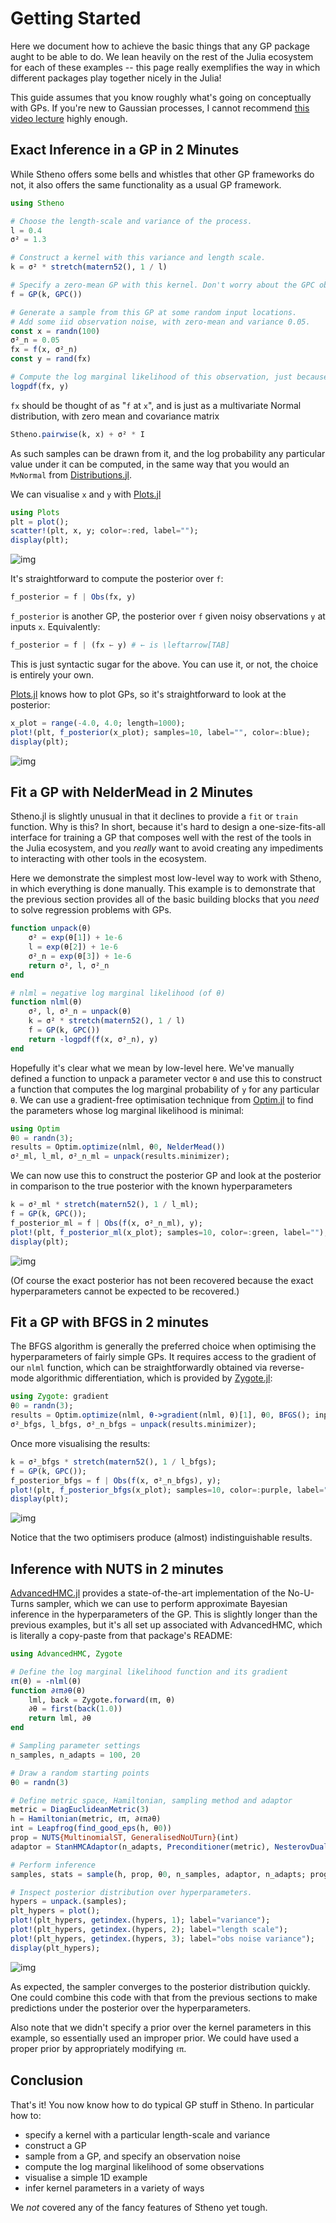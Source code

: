 # Getting Started

Here we document how to achieve the basic things that any GP package aught to be able to do. We lean heavily on the rest of the Julia ecosystem for each of these examples -- this page really exemplifies the way in which different packages play together nicely in the Julia!

This guide assumes that you know roughly what's going on conceptually with GPs. If you're new to Gaussian processes, I cannot recommend [this video lecture](http://videolectures.net/gpip06_mackay_gpb/) highly enough.

## Exact Inference in a GP in 2 Minutes

While Stheno offers some bells and whistles that other GP frameworks do not, it also offers the same functionality as a usual GP framework.

```julia
using Stheno

# Choose the length-scale and variance of the process.
l = 0.4
σ² = 1.3

# Construct a kernel with this variance and length scale.
k = σ² * stretch(matern52(), 1 / l)

# Specify a zero-mean GP with this kernel. Don't worry about the GPC object.
f = GP(k, GPC())

# Generate a sample from this GP at some random input locations.
# Add some iid observation noise, with zero-mean and variance 0.05.
const x = randn(100)
σ²_n = 0.05
fx = f(x, σ²_n)
const y = rand(fx)

# Compute the log marginal likelihood of this observation, just because we can.
logpdf(fx, y)
```
`fx` should be thought of as "`f` at `x`", and is just as a multivariate Normal distribution, with zero mean and covariance matrix
```julia
Stheno.pairwise(k, x) + σ² * I
```
As such samples can be drawn from it, and the log probability any particular value under it can be computed, in the same way that you would an `MvNormal` from [Distributions.jl](https://github.com/JuliaStats/Distributions.jl).

We can visualise `x` and `y` with [Plots.jl](https://github.com/JuliaPlots/Plots.jl)
```julia
using Plots
plt = plot();
scatter!(plt, x, y; color=:red, label="");
display(plt);
```
![img](https://willtebbutt.github.io/resources/samples.svg)

It's straightforward to compute the posterior over `f`:
```julia
f_posterior = f | Obs(fx, y)
```
`f_posterior` is another GP, the posterior over `f` given noisy observations `y` at inputs `x`. Equivalently:
```julia
f_posterior = f | (fx ← y) # ← is \leftarrow[TAB]
```
This is just syntactic sugar for the above. You can use it, or not, the choice is entirely your own.

[Plots.jl](https://github.com/JuliaPlots/Plots.jl) knows how to plot GPs, so it's straightforward to look at the posterior:
```julia
x_plot = range(-4.0, 4.0; length=1000);
plot!(plt, f_posterior(x_plot); samples=10, label="", color=:blue);
display(plt);
```
![img](https://willtebbutt.github.io/resources/samples_posterior.svg)


## Fit a GP with NelderMead in 2 Minutes

Stheno.jl is slightly unusual in that it declines to provide a `fit` or `train` function. Why is this? In short, because it's hard to design a one-size-fits-all interface for training a GP that composes well with the rest of the tools in the Julia ecosystem, and you _really_ want to avoid creating any impediments to interacting with other tools in the ecosystem.

Here we demonstrate the simplest most low-level way to work with Stheno, in which everything is done manually. This example is to demonstrate that the previous section provides all of the basic building blocks that you _need_ to solve regression problems with GPs.

```julia
function unpack(θ)
    σ² = exp(θ[1]) + 1e-6
    l = exp(θ[2]) + 1e-6
    σ²_n = exp(θ[3]) + 1e-6
    return σ², l, σ²_n
end

# nlml = negative log marginal likelihood (of θ)
function nlml(θ)
    σ², l, σ²_n = unpack(θ)
    k = σ² * stretch(matern52(), 1 / l)
    f = GP(k, GPC())
    return -logpdf(f(x, σ²_n), y)
end
```

Hopefully it's clear what we mean by low-level here. We've manually defined a function to unpack a parameter vector `θ` and use this to construct a function that computes the log marginal probability of `y` for any particular `θ`. We can use a gradient-free optimisation technique from [Optim.jl](https://github.com/JuliaNLSolvers/Optim.jl) to find the parameters whose log marginal likelihood is minimal:
```julia
using Optim
θ0 = randn(3);
results = Optim.optimize(nlml, θ0, NelderMead())
σ²_ml, l_ml, σ²_n_ml = unpack(results.minimizer);
```

We can now use this to construct the posterior GP and look at the posterior in comparison to the true posterior with the known hyperparameters
```julia
k = σ²_ml * stretch(matern52(), 1 / l_ml);
f = GP(k, GPC());
f_posterior_ml = f | Obs(f(x, σ²_n_ml), y);
plot!(plt, f_posterior_ml(x_plot); samples=10, color=:green, label="");
display(plt);
```
![img](https://willtebbutt.github.io/resources/samples_posterior_both.svg)

(Of course the exact posterior has not been recovered because the exact hyperparameters cannot be expected to be recovered.)


## Fit a GP with BFGS in 2 minutes

The BFGS algorithm is generally the preferred choice when optimising the hyperparameters of fairly simple GPs. It requires access to the gradient of our `nlml` function, which can be straightforwardly obtained via reverse-mode algorithmic differentiation, which is provided by [Zygote.jl](https://github.com/FluxML/Zygote.jl):

```julia
using Zygote: gradient
θ0 = randn(3);
results = Optim.optimize(nlml, θ->gradient(nlml, θ)[1], θ0, BFGS(); inplace=false)
σ²_bfgs, l_bfgs, σ²_n_bfgs = unpack(results.minimizer);
```

Once more visualising the results:
```julia
k = σ²_bfgs * stretch(matern52(), 1 / l_bfgs);
f = GP(k, GPC());
f_posterior_bfgs = f | Obs(f(x, σ²_n_bfgs), y);
plot!(plt, f_posterior_bfgs(x_plot); samples=10, color=:purple, label="");
display(plt);
```
![img](https://willtebbutt.github.io/resources/samples_posterior_bfgs.svg)

Notice that the two optimisers produce (almost) indistinguishable results.


## Inference with NUTS in 2 minutes

[AdvancedHMC.jl](https://github.com/TuringLang/AdvancedHMC.jl/) provides a state-of-the-art implementation of the No-U-Turns sampler, which we can use to perform approximate Bayesian inference in the hyperparameters of the GP. This is slightly longer than the previous examples, but it's all set up associated with AdvancedHMC, which is literally a copy-paste from that package's README:
```julia
using AdvancedHMC, Zygote

# Define the log marginal likelihood function and its gradient
ℓπ(θ) = -nlml(θ)
function ∂ℓπ∂θ(θ)
    lml, back = Zygote.forward(ℓπ, θ)
    ∂θ = first(back(1.0))
    return lml, ∂θ
end

# Sampling parameter settings
n_samples, n_adapts = 100, 20

# Draw a random starting points
θ0 = randn(3)

# Define metric space, Hamiltonian, sampling method and adaptor
metric = DiagEuclideanMetric(3)
h = Hamiltonian(metric, ℓπ, ∂ℓπ∂θ)
int = Leapfrog(find_good_eps(h, θ0))
prop = NUTS{MultinomialST, GeneralisedNoUTurn}(int)
adaptor = StanHMCAdaptor(n_adapts, Preconditioner(metric), NesterovDualAveraging(0.8, int.ϵ))

# Perform inference
samples, stats = sample(h, prop, θ0, n_samples, adaptor, n_adapts; progress=true)

# Inspect posterior distribution over hyperparameters.
hypers = unpack.(samples);
plt_hypers = plot();
plot!(plt_hypers, getindex.(hypers, 1); label="variance");
plot!(plt_hypers, getindex.(hypers, 2); label="length scale");
plot!(plt_hypers, getindex.(hypers, 3); label="obs noise variance");
display(plt_hypers);
```
![img](https://willtebbutt.github.io/resources/posterior_hypers.svg)

As expected, the sampler converges to the posterior distribution quickly. One could combine this code with that from the previous sections to make predictions under the posterior over the hyperparameters.

Also note that we didn't specify a prior over the kernel parameters in this example, so essentially used an improper prior. We could have used a proper prior by appropriately modifying `ℓπ`.


## Conclusion

That's it! You now know how to do typical GP stuff in Stheno. In particular how to:

- specify a kernel with a particular length-scale and variance
- construct a GP
- sample from a GP, and specify an observation noise
- compute the log marginal likelihood of some observations
- visualise a simple 1D example
- infer kernel parameters in a variety of ways

We _not_ covered any of the fancy features of Stheno yet tough.
